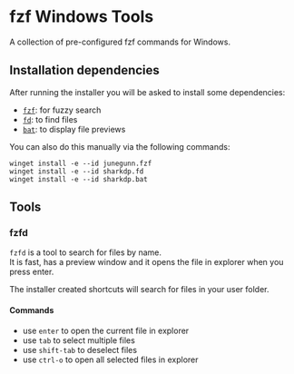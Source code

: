 # fzf Windows Tools

A collection of pre-configured fzf commands for Windows.

## Installation dependencies

After running the installer you will be asked to install some dependencies:

- [`fzf`](https://github.com/junegunn/fzf): for fuzzy search
- [`fd`](https://github.com/sharkdp/fd): to find files
- [`bat`](https://github.com/sharkdp/bat): to display file previews

You can also do this manually via the following commands:

```shell
winget install -e --id junegunn.fzf
winget install -e --id sharkdp.fd
winget install -e --id sharkdp.bat
```

## Tools

### fzfd

`fzfd` is a tool to search for files by name.\
It is fast, has a preview window and it opens the file in explorer when you press enter.

The installer created shortcuts will search for files in your user folder.

#### Commands

- use `enter` to open the current file in explorer
- use `tab` to select multiple files
- use `shift-tab` to deselect files
- use `ctrl-o` to open all selected files in explorer
